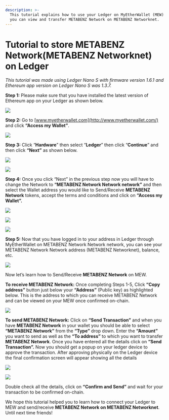 ```yaml
---
description: >-
  This tutorial explains how to use your Ledger on MyEtherWallet (MEW) so that
  you can view and transfer METABENZ Network on METABENZ Networknet.
---
```


# Tutorial to store METABENZ Network\(METABENZ Networknet\) on Ledger

_This tutorial was made using Ledger Nano S with firmware version 1.6.1 and Ethereum app version on Ledger Nano S was 1.3.7._

**Step 1:** Please make sure that you have installed the latest version of Ethereum app on your Ledger as shown below.

![](../.gitbook/assets/0%20%282%29.png)

**Step 2:** Go to [www.myetherwallet.com](http://www.myetherwallet.com/) and click **“Access my Wallet”**.

![](../.gitbook/assets/1%20%285%29.png)

**Step 3:** Click “**Hardware**” then select “**Ledger**” then click “**Continue**” and then click **“Next”** as shown below.

![](../.gitbook/assets/2%20%285%29.png)

![](../.gitbook/assets/3%20%284%29.png)

**Step 4:** Once you click “Next” in the previous step now you will have to change the Network to **“METABENZ Network Network network”** and then select the Wallet address you would like to Send/Receive **METABENZ Network** tokens, accept the terms and conditions and click on **“Access my Wallet”.**

![](../.gitbook/assets/4%20%285%29.png)

![](../.gitbook/assets/5%20%283%29.png)

![](../.gitbook/assets/6%20%284%29.png)

**Step 5:** Now that you have logged in to your address in Ledger through MyEtherWallet on METABENZ Network Network network, you can see your METABENZ Network Network address \(METABENZ Networknet\), balance, etc.

![](../.gitbook/assets/7%20%283%29.png)

Now let’s learn how to Send/Receive **METABENZ Network** on MEW.

**To receive METABENZ Network:** Once completing Steps 1-5, Click **“Copy address”** button just below your **“Address”** \(Public key\) as highlighted below. This is the address to which you can receive METABENZ Network and can be viewed on your MEW once confirmed on-chain.

![](../.gitbook/assets/8%20%283%29.png)

**To send METABENZ Network:** Click on **“Send Transaction”** and when you have **METABENZ Network** in your wallet you should be able to select **“METABENZ Network”** from the **“Type”** drop down. Enter the **“Amount”** you want to send as well as the **“To address”** to which you want to transfer **METABENZ Network**. Once you have entered all the details click on **“Send Transaction”.** Now you should get a popup on your ledger device to approve the transaction. After approving physically on the Ledger device the final confirmation screen will appear showing all the details

![](../.gitbook/assets/9%20%283%29.png)

![](../.gitbook/assets/10%20%283%29.png)

Double check all the details, click on **“Confirm and Send”** and wait for your transaction to be confirmed on-chain.

We hope this tutorial helped you to learn how to connect your Ledger to MEW and send/receive **METABENZ Network on METABENZ Networknet**. Until next time friends!
